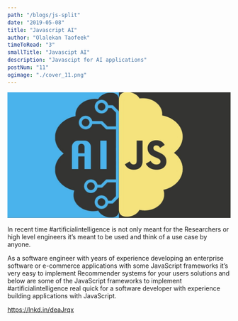 ```yaml
---
path: "/blogs/js-split"
date: "2019-05-08"
title: "Javascript AI"
author: "Olalekan Taofeek"
timeToRead: "3"
smallTitle: "Javascipt AI"
description: "Javascipt for AI applications"
postNum: "11"
ogimage: "./cover_11.png"
---
```


<img src="./cover_11.png"/>
<br/>

In recent time #artificialintelligence is not only meant for the Researchers or high level engineers it’s meant to be used and think of a use case by anyone.

As a software engineer with years of experience developing an enterprise software or e-commerce applications with some JavaScript frameworks it’s very easy to implement Recommender systems for your users solutions and below are some of the JavaScript frameworks to implement #artificialintelligence real quick for a software developer with experience building applications with JavaScript.

https://lnkd.in/deaJrqx
